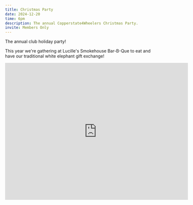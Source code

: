 ```yaml
---
title: Christmas Party
date: 2024-12-20
time: 6pm
description: The annual Copperstate4Wheelers Christmas Party.
invite: Members Only
---
```


The annual club holiday party!

This year we're gathering at Lucille's Smokehouse Bar-B-Que to eat and have our
traditional white elephant gift exchange!

<iframe src="https://www.google.com/maps/embed?pb=!1m18!1m12!1m3!1d3329.595917988781!2d-111.90638308718758!3d33.43377777328516!2m3!1f0!2f0!3f0!3m2!1i1024!2i768!4f13.1!3m3!1m2!1s0x872b09aabaa2ebff%3A0xba8d9e950f550dc!2sLucille&#39;s%20Smokehouse%20Bar-B-Que!5e0!3m2!1sen!2sus!4v1735860575530!5m2!1sen!2sus" width="600" height="450" style="border:0;" allowfullscreen="" loading="lazy" referrerpolicy="no-referrer-when-downgrade"></iframe>
